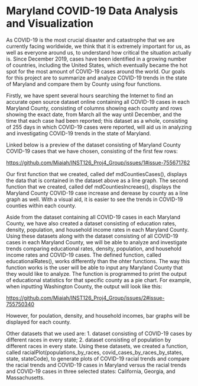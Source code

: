 # Maryland COVID-19 Data Analysis and Visualization

As COVID-19 is the most crucial disaster and catastrophe that we are currently facing worldwide, we think that it is extremely important for us, as well as everyone around us, to understand how critical the situation actually is. Since December 2019, cases have been identified in a growing number of countries, including the United States, which eventually became the hot spot for the most amount of COVID-19 cases around the world. Our goals for this project are to summarize and analyze COVID-19 trends in the state of Maryland and compare them by County using four functions. 

Firstly, we have spent several hours searching the Internet to find an accurate open source dataset online containing all COVID-19 cases in each Maryland County, consisting of columns showing each county and rows showing the exact date, from March all the way until December, and the time that each case had been reported; this dataset as a whole, consisting of 255 days in which COVID-19 cases were reported, will aid us in analyzing and investigating COVID-19 trends in the state of Maryland. 

Linked below is a preview of the dataset consisting of Maryland County COVID-19 cases that we have chosen, consisting of the first few rows:

https://github.com/Miaiah/INST126_Proj4_Group/issues/1#issue-755671762

Our first function that we created, called def mdCountiesCases(), displays the data that is contained in the dataset above as a line graph. The second function that we created, called def mdCountiesIncreaes(), displays the Maryland County COVID-19 case increase and derease by county as a line graph as well. With a visual aid, it is easier to see the trends in COVID-19 counties within each county.


Aside from the dataset containing all COVID-19 cases in each Maryland County, we have also created a dataset consisting of education rates, density, population, and household income rates in each Maryland County. Using these datasets along with the dataset consisting of all COVID-19 cases in each Maryland County, we will be able to analyze and investigate trends comparing educational rates, density, population, and household income rates and COVID-19 cases. The defined function, called educationalRates(), works differently than the ohter functions. The way this function works is the user will be able to input any Maryland County that they would like to analyze. The function is programmed to print the output of educational statistics for that specific county as a pie chart. For example, when inputting Washington County, the output will look like this:

https://github.com/Miaiah/INST126_Proj4_Group/issues/2#issue-755750340

However, for poulation, density, and household incomes, bar graphs will be displayed for each county.

Other datasets that we used are: 1. dataset consisting of COVID-19 cases by different races in every state; 2. dataset consisting of population by different races in every state. Using these datasets, we created a function, called racialPlot(populations_by_races, covid_cases_by_races_by_states, state, stateCode), to generate plots of COVID-19 racial trends and compare the racial trends and COVID-19 cases in Maryland versus the racial trends and COVID-19 cases in three selected states: California, Georgia, and Massachusetts.
